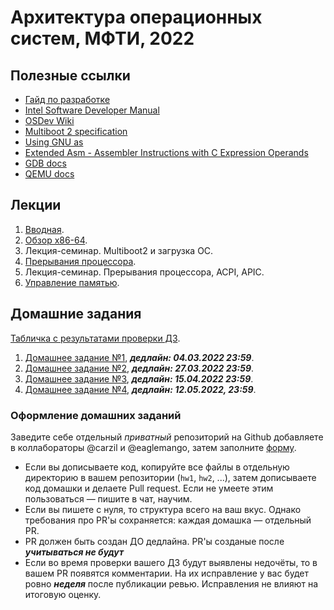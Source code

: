 # Архитектура операционных систем, МФТИ, 2022

## Полезные ссылки
* [Гайд по разработке](GUIDE.md)
* [Intel Software Developer Manual](https://www.intel.com/content/www/us/en/developer/articles/technical/intel-sdm.html)
* [OSDev Wiki](https://wiki.osdev.org/Main_Page)
* [Multiboot 2 specification](https://www.gnu.org/software/grub/manual/multiboot2/multiboot.html)
* [Using GNU as](https://sourceware.org/binutils/docs/as/)
* [Extended Asm - Assembler Instructions with C Expression Operands](https://gcc.gnu.org/onlinedocs/gcc/Extended-Asm.html)
* [GDB docs](https://sourceware.org/gdb/onlinedocs/gdb/index.html)
* [QEMU docs](https://qemu-project.gitlab.io/qemu/system/monitor.html)

## Лекции
1. [Вводная](lectures/00-intro/main.pdf).
1. [Обзор x86-64](lectures/01-x86-64-overview/main.pdf).
1. Лекция-семинар. Multiboot2 и загрузка ОС.
1. [Прерывания процессора](lectures/03-interrupts/main.pdf).
1. Лекция-семинар. Прерывания процессора, ACPI, APIC.
1. [Управление памятью](lectures/05-memory-management/main.pdf).

## Домашние задания

[Табличка с результатами проверки ДЗ](https://docs.google.com/spreadsheets/d/1nR7B1dQMwmAK9gzDFhuoJcE5jKRsJr6OF5HHe2WJEBo/edit?usp=sharing).

1. [Домашнее задание №1](homeworks/hw1/README.md), ***дедлайн: 04.03.2022 23:59***.
1. [Домашнее задание №2](homeworks/hw2/README.md), ***дедлайн: 27.03.2022 23:59***.
1. [Домашнее задание №3](homeworks/hw3/README.md), ***дедлайн: 15.04.2022 23:59***.
1. [Домашнее задание №4](homeworks/hw4/README.md), ***дедлайн: 12.05.2022, 23:59***.

### Оформление домашних заданий
Заведите себе отдельный *приватный* репозиторий на Github добавляете в коллабораторы @carzil и @eaglemango, затем заполните [форму](https://forms.gle/7o2HqnS2MthsdUXp7).
* Если вы дописываете код, копируйте все файлы в отдельную директорию в вашем репозитории (`hw1`, `hw2`, ...), затем дописываете код домашки и делаете Pull request. Если не умеете этим пользоваться — пишите в чат, научим.
* Если вы пишете с нуля, то структура всего на ваш вкус. Однако требования про PR'ы сохраняется: каждая домашка — отдельный PR.
* PR должен быть создан ДО дедлайна. PR'ы созданые после ***учитываться не будут***
* Если во время проверки вашего ДЗ будут выявлены недочёты, то в вашем PR появятся комментарии. На их исправление у вас будет ровно ***неделя*** после публикации ревью. Исправления не влияют на итоговую оценку.
